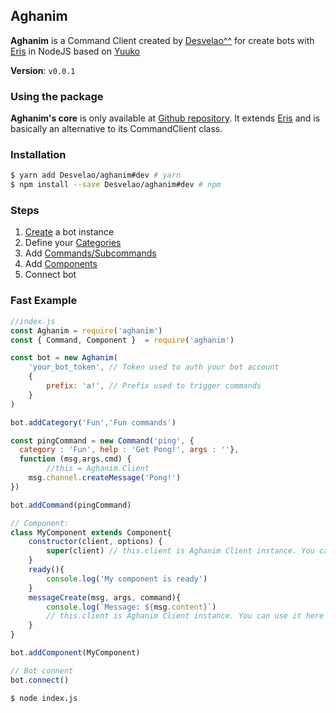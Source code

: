 ## Aghanim

**Aghanim** is a Command Client created by [Desvelao^^](https://desvelao.github.io/profile/) for create bots with [Eris](https://github.com/abalabahaha/eris) in NodeJS based on [Yuuko](https://geo1088.github.io/yuuko)

**Version**: `v0.0.1`

### Using the package

**Aghanim's core** is only available at [Github repository](https://github.com/Desvelao/aghanim). It extends [Eris](https://github.com/abalabahaha/eris) and is basically an alternative to its CommandClient class.

### Installation

```bash
$ yarn add Desvelao/aghanim#dev # yarn
$ npm install --save Desvelao/aghanim#dev # npm
```

### Steps
1. [Create](./create-bot.html) a bot instance
2. Define your [Categories](tutorial-categories.html)
4. Add [Commands/Subcommands](tutorial-commands.html)
5. Add [Components](tutorial-components.html)
6. Connect bot

### Fast Example

```js
//index.js
const Aghanim = require('aghanim')
const { Command, Component }  = require('aghanim')

const bot = new Aghanim(
	'your_bot_token', // Token used to auth your bot account
    {
  		prefix: 'a!', // Prefix used to trigger commands
	}
)

bot.addCategory('Fun','Fun commands')

const pingCommand = new Command('ping', {
  category : 'Fun', help : 'Get Pong!', args : ''},
  function (msg,args,cmd) {
		//this = Aghanim.Client
  	msg.channel.createMessage('Pong!')
})

bot.addCommand(pingCommand)

// Component:
class MyComponent extends Component{
	constructor(client, options) {
		super(client) // this.client is Aghanim Client instance. You can use in other methods
	}
	ready(){
		console.log('My component is ready')
	}
	messageCreate(msg, args, command){
		console.log(`Message: ${msg.content}`)
		// this.client is Aghanim Client instance. You can use it here
	}
}

bot.addComponent(MyComponent)

// Bot connent
bot.connect()
```

```bash
$ node index.js
```
